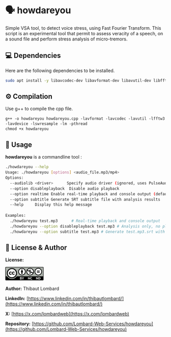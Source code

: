 # 🗣️ howdareyou 

Simple VSA tool, to detect voice stress, using Fast Fourier Transform.
This script is an experimental tool that permit to assess veracity of a speech, on a sound file and perform stress analysis of micro-tremors.



## 💻 Dependencies 

Here are the following dependencies to be installed.

```sh
sudo apt install -y libavcodec-dev libavformat-dev libavutil-dev libfftw3-dev libavdevice-dev libswresample-dev
```


## ⚙️ Compilation 

Use g++ to compile the cpp file.

```
g++ -o howdareyou howdareyou.cpp -lavformat -lavcodec -lavutil -lfftw3 -lavdevice -lswresample -lm -pthread
chmod +x howdareyou
```


## 🚀 Usage 

**howdareyou** is a commandline tool :

```sh
./howdareyou --help
Usage: ./howdareyou [options] <audio_file.mp3/mp4>
Options:
  --audiolib <driver>      Specify audio driver (ignored, uses PulseAudio)
  --option disableplayback  Disable audio playback
  --option realtime Enable real-time playback and console output (default)
  --option subtitle Generate SRT subtitle file with analysis results
  --help     Display this help message

Examples:
  ./howdareyou test.mp3      # Real-time playback and console output
  ./howdareyou --option disableplayback test.mp3 # Analysis only, no playback
  ./howdareyou --option subtitle test.mp3 # Generate test.mp3.srt with results
```



## 📜 License & Author 

**License:** 

![Logo de la licence CC BY-NC-ND](CC_BY-NC-ND.png)

**Author:** Thibaut Lombard

**LinkedIn:** [https://www.linkedin.com/in/thibautlombard/](https://www.linkedin.com/in/thibautlombard/)

**X:** [https://x.com/lombardweb](https://x.com/lombardweb)

**Repository:** [https://github.com/Lombard-Web-Services/howdareyou](https://github.com/Lombard-Web-Services/howdareyou)
